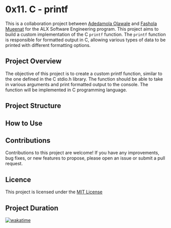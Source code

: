 # 0x11. C - printf

This is a collaboration project between [Adedamola Olawale](https://github.com/Dprof-code) and [Fashola Mueenat](https://github.com/mueenat) for the ALX Software Engineering program. This project aims to build a custom implementation of the C `printf` function. The `printf` function is responsible for formatted output in C, allowing various types of data to be printed with different formatting options.

## Project Overview

The objective of this project is to create a custom printf function, similar to the one defined in the C stdio.h library. The function should be able to take in various arguments and print formatted output to the console. The function will be implemented in C programming language.

## Project Structure

## How to Use

## Contributions

Contributions to this project are welcome! If you have any improvements, bug fixes, or new features to propose, please open an issue or submit a pull request.

## Licence

This project is licensed under the [MIT License](https://opensource.org/licenses/MIT)

## Project Duration

[![wakatime](https://wakatime.com/badge/user/255a1e9f-e652-4b34-b3d8-07ca96938d4f/project/1eabe35d-87a9-4d78-a253-b722a69ace84.svg)](https://wakatime.com/badge/user/255a1e9f-e652-4b34-b3d8-07ca96938d4f/project/1eabe35d-87a9-4d78-a253-b722a69ace84)
